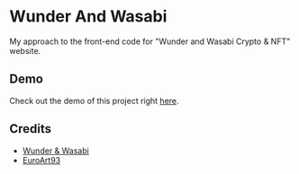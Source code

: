 # Wunder And Wasabi
My approach to the front-end code for "Wunder and Wasabi Crypto & NFT" website.

## Demo
Check out the demo of this project right [here](https://vanjazeli.github.io/wunder-and-wasabi). 

## Credits
 - [Wunder & Wasabi](https://wunderwasabi.io/)
 - [EuroArt93](https://www.euroart93.hr/)
